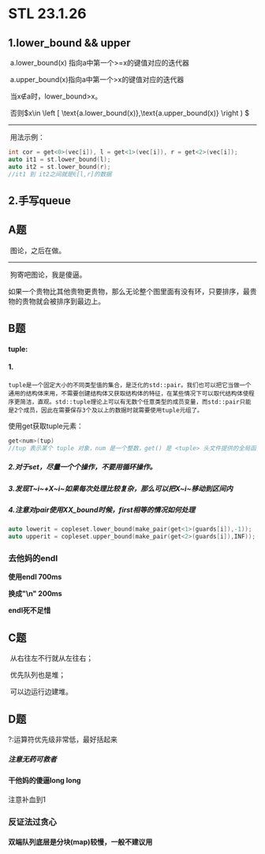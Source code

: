 # STL 23.1.26

## 1.lower_bound && upper

​	a.lower_bound(x) 指向a中第一个>=x的键值对应的迭代器

​	a.upper_bound(x)指向a中第一个>x的键值对应的迭代器

​	当x∉a时，lower_bound>x。

​	否则$x\in \left [ \text{a.lower\_bound(x)},\text{a.upper\_bound(x)} \right ) $

---

​	用法示例：

```c++
int cor = get<0>(vec[i]), l = get<1>(vec[i]), r = get<2>(vec[i]);
auto it1 = st.lower_bound(l);
auto it2 = st.lower_bound(r);
//it1 到 it2之间就是∈[l,r]的数据
```

## 2.手写queue

## A题

​	图论，之后在做。

---

​	狗寄吧图论，我是傻逼。

​	如果一个贵物比其他贵物更贵物，那么无论整个图里面有没有环，只要排序，最贵物的贵物就会被排序到最边上。

## B题

#### tuple:

#### 1.

	tuple是一个固定大小的不同类型值的集合，是泛化的std::pair。我们也可以把它当做一个通用的结构体来用，不需要创建结构体又获取结构体的特征，在某些情况下可以取代结构体使程序更简洁，直观。std::tuple理论上可以有无数个任意类型的成员变量，而std::pair只能是2个成员，因此在需要保存3个及以上的数据时就需要使用tuple元组了。
使用get获取tuple元素：

```c++
get<num>(tup) 
//tup 表示某个 tuple 对象，num 是一个整数，get() 是 <tuple> 头文件提供的全局函数，功能是返回 tup 对象中第 num+1 个元素。
```

##### 2.对于set，尽量一个个操作，不要用循环操作。

##### 3.发现T~i~+X~i~如果每次处理比较复杂，那么可以把X~i~移动到区间内

##### 4.注意对pair使用XX_bound时候，first相等的情况如何处理

```c++
auto lowerit = copleset.lower_bound(make_pair(get<1>(guards[i]),-1));
auto upperit = copleset.upper_bound(make_pair(get<2>(guards[i]),INF));
```

### 去他妈的endl

**使用endl 700ms**

**换成"\n" 200ms**

**endl死不足惜**

## C题

​	从右往左不行就从左往右；

​	优先队列也是堆；

​	可以边运行边建堆。

## D题

?:运算符优先级非常低，最好括起来

##### 注意无药可救者

#### 干他妈的傻逼long long

注意补血到1

### 反证法过贪心

#### 双端队列底层是分块(map)较慢，一般不建议用

